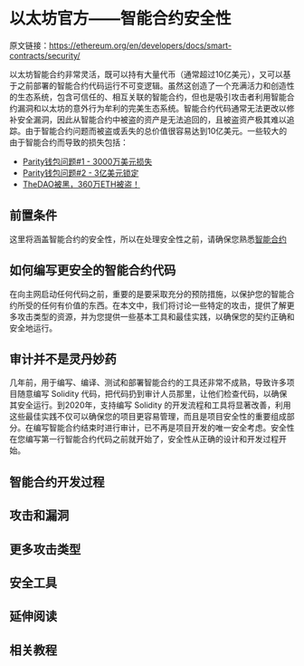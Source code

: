 # 以太坊官方——智能合约安全性
原文链接：https://ethereum.org/en/developers/docs/smart-contracts/security/

以太坊智能合约非常灵活，既可以持有大量代币（通常超过10亿美元），又可以基于之前部署的智能合约代码运行不可变逻辑。虽然这创造了一个充满活力和创造性的生态系统，包含可信任的、相互关联的智能合约，但也是吸引攻击者利用智能合约漏洞和以太坊的意外行为牟利的完美生态系统。智能合约代码通常无法更改以修补安全漏洞，因此从智能合约中被盗的资产是无法追回的，且被盗资产极其难以追踪。由于智能合约问题而被盗或丢失的总价值很容易达到10亿美元。一些较大的由于智能合约而导致的损失包括：
+ [Parity钱包问题#1 - 3000万美元损失](https://www.coindesk.com/markets/2017/07/19/30-million-ether-reported-stolen-due-to-parity-wallet-breach/)
+ [Parity钱包问题#2 - 3亿美元锁定](https://www.theguardian.com/technology/2017/nov/08/cryptocurrency-300m-dollars-stolen-bug-ether)
+ [TheDAO被黑，360万ETH被盗！](https://hackingdistributed.com/2016/06/18/analysis-of-the-dao-exploit/)

## 前置条件
这里将涵盖智能合约的安全性，所以在处理安全性之前，请确保您熟悉[智能合约](https://ethereum.org/en/developers/docs/smart-contracts/)

## 如何编写更安全的智能合约代码
在向主网启动任何代码之前，重要的是要采取充分的预防措施，以保护您的智能合约所受的任何有价值的东西。在本文中，我们将讨论一些特定的攻击，提供了解更多攻击类型的资源，并为您提供一些基本工具和最佳实践，以确保您的契约正确和安全地运行。

## 审计并不是灵丹妙药
几年前，用于编写、编译、测试和部署智能合约的工具还非常不成熟，导致许多项目随意编写 Solidity 代码，把代码扔到审计人员那里，让他们检查代码，以确保其安全运行。到2020年，支持编写 Solidity 的开发流程和工具将显著改善，利用这些最佳实践不仅可以确保您的项目更容易管理，而且是项目安全性的重要组成部分。在编写智能合约结束时进行审计，已不再是项目开发的唯一安全考虑。安全性在您编写第一行智能合约代码之前就开始了，安全性从正确的设计和开发过程开始。

## 智能合约开发过程


## 攻击和漏洞


## 更多攻击类型

## 安全工具

## 延伸阅读

## 相关教程
